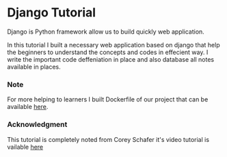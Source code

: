 # Django Tutorial
Django is Python framework allow us to build quickly web application.

In this tutorial I built a necessary web application based on django that help the beginners to understand the concepts and codes in effecient way. I write the important code deffeniation in place and also database all notes available in places.


### Note
For more helping to learners I built Dockerfile of our project that can be available [here](https://hub.docker.com/repository/docker/sifatullahkhan493/django.4.216/general).

### Acknowledgment
This tutorial is completely noted from Corey Schafer it's video tutorial is vailable [here](https://www.youtube.com/watch?v=UmljXZIypDc&list=PL-osiE80TeTtoQCKZ03TU5fNfx2UY6U4p)

